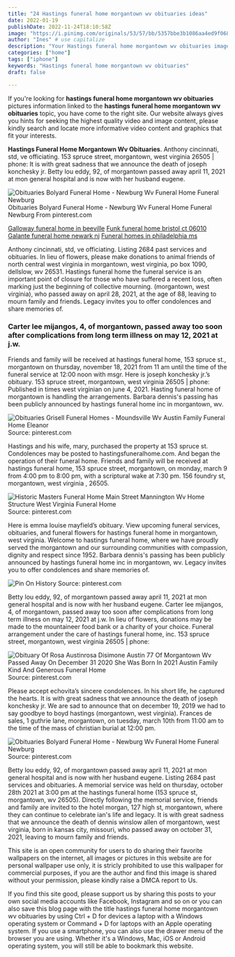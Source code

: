 ```yaml
---
title: "24 Hastings funeral home morgantown wv obituaries ideas"
date: 2022-01-19
publishDate: 2022-11-24T18:10:58Z
image: "https://i.pinimg.com/originals/53/57/bb/5357bbe3b1086aa4ed9f0687216257ce.png"
author: "Ines" # use capitalize
description: "Your Hastings funeral home morgantown wv obituaries images are available. Hastings funeral home morgantown wv obituaries are a topic that is being searched for and liked by netizens now. You can Find and Download the Hastings funeral home morgantown wv obituaries files here. Download all free images."
categories: ["home"]
tags: ["iphone"]
keywords: "Hastings funeral home morgantown wv obituaries"
draft: false

---
```


If you're looking for **hastings funeral home morgantown wv obituaries** pictures information linked to the **hastings funeral home morgantown wv obituaries** topic, you have come to the right  site.  Our website always  gives you  hints  for seeking  the highest  quality video and image  content, please kindly search and locate more informative video content and graphics  that fit your interests.

**Hastings Funeral Home Morgantown Wv Obituaries**. Anthony cincinnati, std, ve officiating. 153 spruce street, morgantown, west virginia 26505 | phone: It is with great sadness that we announce the death of joseph konchesky jr. Betty lou eddy, 92, of morgantown passed away april 11, 2021 at mon general hospital and is now with her husband eugene.

![Obituaries Bolyard Funeral Home - Newburg Wv Funeral Home Funeral Newburg](https://i.pinimg.com/originals/53/57/bb/5357bbe3b1086aa4ed9f0687216257ce.png "Obituaries Bolyard Funeral Home - Newburg Wv Funeral Home Funeral Newburg")
Obituaries Bolyard Funeral Home - Newburg Wv Funeral Home Funeral Newburg From pinterest.com

[Galloway funeral home in beeville](/galloway-funeral-home-in-beeville/)
[Funk funeral home bristol ct 06010](/funk-funeral-home-bristol-ct-06010/)
[Galante funeral home newark nj](/galante-funeral-home-newark-nj/)
[Funeral homes in philadelphia ms](/funeral-homes-in-philadelphia-ms/)

Anthony cincinnati, std, ve officiating. Listing 2684 past services and obituaries. In lieu of flowers, please make donations to animal friends of north central west virginia in morgantown, west virginia, po box 1090, dellslow, wv 26531. Hastings funeral home the funeral service is an important point of closure for those who have suffered a recent loss, often marking just the beginning of collective mourning. (morgantown, west virginia), who passed away on april 28, 2021, at the age of 88, leaving to mourn family and friends. Legacy invites you to offer condolences and share memories of.

### Carter lee mijangos, 4, of morgantown, passed away too soon after complications from long term illness on may 12, 2021 at j.w.

Friends and family will be received at hastings funeral home, 153 spruce st., morgantown on thursday, november 18, 2021 from 11 am until the time of the funeral service at 12:00 noon with msgr. Here is joseph konchesky jr.’s obituary. 153 spruce street, morgantown, west virginia 26505 | phone: Published in times west virginian on june 4, 2021. Hasting funeral home of morgantown is handling the arrangements. Barbara dennis&#039;s passing has been publicly announced by hastings funeral home inc in morgantown, wv.


![Obituaries Grisell Funeral Homes - Moundsville Wv Austin Family Funeral Home Eleanor](https://i.pinimg.com/236x/a5/0e/e1/a50ee19ca47dfcf758794fba6d53d411.jpg "Obituaries Grisell Funeral Homes - Moundsville Wv Austin Family Funeral Home Eleanor")
Source: pinterest.com

Hastings and his wife, mary, purchased the property at 153 spruce st. Condolences may be posted to hastingsfuneralhome.com. And began the operation of their funeral home. Friends and family will be received at hastings funeral home, 153 spruce street, morgantown, on monday, march 9 from 4:00 pm to 8:00 pm, with a scriptural wake at 7:30 pm. 156 foundry st, morgantown, west virginia , 26505.

![Historic Masters Funeral Home Main Street Mannington Wv Home Structure West Virginia Funeral Home](https://i.pinimg.com/originals/58/0a/9f/580a9fc7af4c3831b112948c6de85361.jpg "Historic Masters Funeral Home Main Street Mannington Wv Home Structure West Virginia Funeral Home")
Source: pinterest.com

Here is emma louise mayfield’s obituary. View upcoming funeral services, obituaries, and funeral flowers for hastings funeral home in morgantown, west virginia. Welcome to hastings funeral home, where we have proudly served the morgantown and our surrounding communities with compassion, dignity and respect since 1952. Barbara dennis&#039;s passing has been publicly announced by hastings funeral home inc in morgantown, wv. Legacy invites you to offer condolences and share memories of.

![Pin On History](https://i.pinimg.com/originals/e2/fb/aa/e2fbaa0b2bef910b68187267a05c1674.jpg "Pin On History")
Source: pinterest.com

Betty lou eddy, 92, of morgantown passed away april 11, 2021 at mon general hospital and is now with her husband eugene. Carter lee mijangos, 4, of morgantown, passed away too soon after complications from long term illness on may 12, 2021 at j.w. In lieu of flowers, donations may be made to the mountaineer food bank or a charity of your choice. Funeral arrangement under the care of hastings funeral home, inc. 153 spruce street, morgantown, west virginia 26505 | phone:

![Obituary Of Rosa Austinrosa Disimone Austin 77 Of Morgantown Wv Passed Away On December 31 2020 She Was Born In 2021 Austin Family Kind And Generous Funeral Home](https://i.pinimg.com/originals/88/66/7c/88667c01edef93159482c874995b1c24.png "Obituary Of Rosa Austinrosa Disimone Austin 77 Of Morgantown Wv Passed Away On December 31 2020 She Was Born In 2021 Austin Family Kind And Generous Funeral Home")
Source: pinterest.com

Please accept echovita’s sincere condolences. In his short life, he captured the hearts. It is with great sadness that we announce the death of joseph konchesky jr. We are sad to announce that on december 19, 2019 we had to say goodbye to boyd hastings (morgantown, west virginia). Frances de sales, 1 guthrie lane, morgantown, on tuesday, march 10th from 11:00 am to the time of the mass of christian burial at 12:00 pm.

![Obituaries Bolyard Funeral Home - Newburg Wv Funeral Home Funeral Newburg](https://i.pinimg.com/originals/53/57/bb/5357bbe3b1086aa4ed9f0687216257ce.png "Obituaries Bolyard Funeral Home - Newburg Wv Funeral Home Funeral Newburg")
Source: pinterest.com

Betty lou eddy, 92, of morgantown passed away april 11, 2021 at mon general hospital and is now with her husband eugene. Listing 2684 past services and obituaries. A memorial service was held on thursday, october 28th 2021 at 3:00 pm at the hastings funeral home (153 spruce st, morgantown, wv 26505). Directly following the memorial service, friends and family are invited to the hotel morgan, 127 high st, morgantown, where they can continue to celebrate ian&#039;s life and legacy. It is with great sadness that we announce the death of dennis winslow allen of morgantown, west virginia, born in kansas city, missouri, who passed away on october 31, 2021, leaving to mourn family and friends.

This site is an open community for users to do sharing their favorite wallpapers on the internet, all images or pictures in this website are for personal wallpaper use only, it is stricly prohibited to use this wallpaper for commercial purposes, if you are the author and find this image is shared without your permission, please kindly raise a DMCA report to Us.

If you find this site good, please support us by sharing this posts to your own social media accounts like Facebook, Instagram and so on or you can also save this blog page with the title hastings funeral home morgantown wv obituaries by using Ctrl + D for devices a laptop with a Windows operating system or Command + D for laptops with an Apple operating system. If you use a smartphone, you can also use the drawer menu of the browser you are using. Whether it's a Windows, Mac, iOS or Android operating system, you will still be able to bookmark this website.

